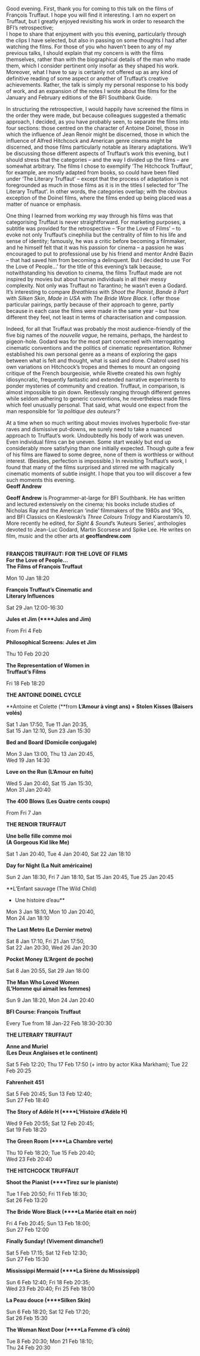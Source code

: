 

Good evening. First, thank you for coming to this talk on the films of François Truffaut. I hope you will find it interesting. I am no expert on Truffaut, but I greatly enjoyed revisiting his work in order to research the BFI’s retrospective;  
I hope to share that enjoyment with you this evening, particularly through the clips I have selected, but also in passing on some thoughts I had after watching the films. For those of you who haven’t been to any of my previous talks, I should explain that my concern is with the films themselves, rather than with the biographical details of the man who made them, which I consider pertinent only insofar as they shaped his work. Moreover, what I have to say is certainly not offered up as any kind of definitive reading of some aspect or another of Truffaut’s creative achievements. Rather, the talk is simply my personal response to his body of work, and an expansion of the notes I  wrote about the films for the January and February editions of the BFI Southbank Guide.

In structuring the retrospective, I would happily have screened the films in the order they were made, but because colleagues suggested a thematic approach, I decided, as you have probably seen, to separate the films into four sections: those centred on the character of Antoine Doinel, those in which the influence of Jean Renoir might be discerned, those in which the influence of Alfred Hitchcock and American genre cinema might be discerned, and those films particularly notable as literary adaptations. We’ll be discussing those different aspects of Truffaut’s work this evening, but I should stress that the categories – and the way I divided up the films – are somewhat arbitrary.  The films I chose to exemplify ‘The Hitchcock Truffaut’, for example, are mostly adapted from books, so could have been filed under ‘The Literary Truffaut’ – except that the process of adaptation is not foregrounded as much in those films as it is in the titles I selected for ‘The Literary Truffaut’. In other words, the categories overlap; with the obvious exception of the Doinel films, where the films ended up being placed was a matter of nuance or emphasis.

One thing I learned from working my way through his films was that categorising Truffaut is never straightforward. For marketing purposes, a subtitle was provided for the retrospective – ‘For the Love of Films’ – to evoke not only Truffaut’s cinephilia but the centrality of film to his life and sense of identity; famously, he was a critic before becoming a filmmaker, and he himself felt that it was his passion for cinema – a passion he was encouraged to put to professional use by his friend and mentor André Bazin – that had saved him from becoming a delinquent. But I decided to use ‘For the Love of People…’ for the title of this evening’s talk because, notwithstanding his devotion to cinema, the films Truffaut made are not inspired by movies but about human individuals in all their messy complexity. Not only was Truffaut no Tarantino; he wasn’t even a Godard. It’s interesting to compare _Breathless_ with _Shoot the Pianist_, _Bande à Part_ with _Silken Skin_, _Made in USA_ with _The Bride Wore Black_. I offer those particular pairings, partly because of their approach to genre, partly because in each case the films were made in the same year – but how different they feel, not least in terms of characterisation and compassion.

Indeed, for all that Truffaut was probably the most audience-friendly of the five big names of the _nouvelle vague,_ he remains, perhaps, the hardest to pigeon-hole. Godard was for the most part concerned with interrogating cinematic conventions and the politics of cinematic representation. Rohmer established his own personal genre as a means of exploring the gaps between what is felt and thought, what is said and done. Chabrol used his own variations on Hitchcock’s tropes and themes to mount an ongoing critique of the French bourgeoisie, while Rivette created his own highly idiosyncratic, frequently fantastic and extended narrative experiments to ponder mysteries of community and creation. Truffaut, in comparison, is almost impossible to pin down. Restlessly ranging through different genres while seldom adhering to generic conventions, he nevertheless made films which feel unusually personal. That said, what would one expect from the man responsible for ‘_la politique des auteurs_’?

At a time when so much writing about movies involves hyperbolic five-star raves and dismissive put-downs, we surely need to take a nuanced approach to Truffaut’s work. Undoubtedly his body of work was uneven. Even individual films can be uneven. Some start weakly but end up considerably more satisfying than one initially expected. Though quite a few of his films are flawed to some degree, none of them is worthless or without interest. (Besides, perfection is impossible.) In revisiting Truffaut’s work, I found that many of the films surprised and stirred me with magically cinematic moments of subtle insight. I hope that you too will discover a few such moments this evening.  
**Geoff Andrew**

**Geoff Andrew** is Programmer-at-large for BFI Southbank. He has written and lectured extensively on the cinema; his books include studies of Nicholas Ray and the American ‘indie’ filmmakers of the 1980s and ‘90s, and BFI Classics on Kieslowski’s _Three Colours Trilogy_ and Kiarostami’s _10_. More recently he edited, for _Sight & Sound_’s ‘Auteurs Series’, anthologies devoted to Jean-Luc Godard, Martin Scorsese and Spike Lee. He writes on film, music and the other arts at **geoffandrew.com**
<br><br>

**FRANÇOIS TRUFFAUT:  FOR THE LOVE OF FILMS**<br>
**For the Love of People...  
The Films of François Truffaut**<br>

Mon 10 Jan 18:20<br>

**François Truffaut’s Cinematic and  
Literary Influences**<br>

Sat 29 Jan 12:00-16:30<br>

**Jules et Jim (****Jules and Jim)**<br>

From Fri 4 Feb<br>

**Philosophical Screens: Jules et Jim**<br>

Thu 10 Feb 20:20<br>

**The Representation of Women in  
Truffaut’s Films**<br>

Fri 18 Feb 18:20

**THE ANTOINE DOINEL CYCLE**<br>

**Antoine et Colette (**from **L’Amour à vingt ans) + Stolen Kisses (Baisers volés)**<br>

Sat 1 Jan 17:50, Tue 11 Jan 20:35,  
Sat 15 Jan 12:10, Sun 23 Jan 15:30<br>

**Bed and Board (Domicile conjugale)**<br>

Mon 3 Jan 13:00, Thu 13 Jan 20:45,  
Wed 19 Jan 14:30<br>

**Love on the Run (L’Amour en fuite)**<br>

Wed 5 Jan 20:40, Sat 15 Jan 15:30,  
Mon 31 Jan 20:40<br>

**The 400 Blows** **(Les Quatre cents coups)**<br>

From Fri 7 Jan

**THE RENOIR TRUFFAUT**<br>

**Une belle fille comme moi  
(A Gorgeous Kid like Me)**<br>

Sat 1 Jan 20:40, Tue 4 Jan 20:40, Sat 22 Jan 18:10<br>

**Day for Night (La Nuit américaine)**<br>

Sun 2 Jan 18:30, Fri 7 Jan 18:10, Sat 15 Jan 20:45, Tue 25 Jan 20:45<br>

**L’Enfant sauvage (The Wild Child)  
+ Une histoire d’eau**<br>

Mon 3 Jan 18:10, Mon 10 Jan 20:40,  
Mon 24 Jan 18:10<br>

**The Last Metro (Le Dernier metro)**<br>

Sat 8 Jan 17:10, Fri 21 Jan 17:50,  
Sat 22 Jan 20:30, Wed 26 Jan 20:30<br>

**Pocket Money (L’Argent de poche)**<br>

Sat 8 Jan 20:55, Sat 29 Jan 18:00<br>

**The Man Who Loved Women  
(L’Homme qui aimait les femmes)**<br>

Sun 9 Jan 18:20, Mon 24 Jan 20:40<br>

**BFI Course: François Truffaut**<br>

Every Tue from 18 Jan-22 Feb 18:30-20:30

**THE LITERARY TRUFFAUT**<br>

**Anne and Muriel  
(Les Deux Anglaises et le continent)**<br>

Sat 5 Feb 12:20; Thu 17 Feb 17:50 (+ intro by actor Kika Markham); Tue 22 Feb 20:25<br>

**Fahrenheit 451**<br>

Sat 5 Feb 20:45; Sun 13 Feb 12:40;  
Sun 27 Feb 18:40<br>

**The Story of Adèle H (****L’Histoire d’Adèle H)**<br>

Wed 9 Feb 20:55; Sat 12 Feb 20:45;  
Sat 19 Feb 18:20<br>

**The Green Room (****La Chambre verte)**<br>

Thu 10 Feb 18:20; Tue 15 Feb 20:40;  
Wed 23 Feb 20:40

**THE HITCHCOCK TRUFFAUT**<br>

**Shoot the Pianist (****Tirez sur le pianiste)**<br>

Tue 1 Feb 20:50; Fri 11 Feb 18:30;  
Sat 26 Feb 13:20<br>

**The Bride Wore Black (****La Mariée était en noir)**<br>

Fri 4 Feb 20:45; Sun 13 Feb 18:00;  
Sun 27 Feb 12:00<br>

**Finally Sunday! (Vivement dimanche!)**<br>

Sat 5 Feb 17:15; Sat 12 Feb 12:30;  
Sun 27 Feb 15:30<br>

**Mississippi Mermaid (****La Sirène du Mississippi)**<br>

Sun 6 Feb 12:40; Fri 18 Feb 20:35;  
Wed 23 Feb 20:40; Fri 25 Feb 18:00<br>

**La Peau douce (****Silken Skin)**<br>

Sun 6 Feb 18:20; Sat 12 Feb 17:20;  
Sat 26 Feb 15:30<br>

**The Woman Next Door (****La Femme d’à côté)**<br>

Tue 8 Feb 20:30; Mon 21 Feb 18:10;  
Thu 24 Feb 20:30<br>
<br>


<!--stackedit_data:
eyJoaXN0b3J5IjpbLTE4OTM5NzYxMjldfQ==
-->